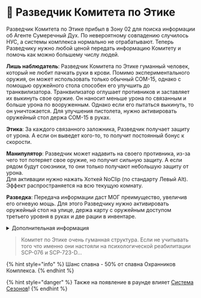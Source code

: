 # 👲 Разведчик Комитета по Этике

Разведчик Комитета по Этике прибыл в Зону 02 для поиска информации об Агенте Сумеречный Дух. По невероятному совпадению случилось НУС, а системы комплекса нормально не отрабатывают. Теперь Разведчику нужно любой ценой передать информацию Комитету и помочь как можно большему числу людей.

**Лишь наблюдатель**: Разведчик Комитета по Этике гуманный человек, который не любит пачкать руки в крови. Помимо экспериментального оружия, он может использовать только обычный COM-15, однако с помощью оружейного стола способен его улучшить до транквилизатора. Транквилизатор оглушает противников и заставляет их выкинуть свое оружие. Он наносит меньше урона по связанным и больше урона по вооруженным. Однако если его пытаться выкинуть, то он уничтожается. Для улучшения пистолета, нужно активировать оружейный стол держа COM-15 в руках.

**Этика**: За каждого связанного заложника, Разведчик получает защиту от урона. А если он выведет кого-то, то получит постоянный бонус к скорости.

**Манипулятор**: Разведчик может надавить на своего противника, из-за чего тот потеряет свое оружие, но получит сильную защиту. А если рядом будут союзники, то они только получают небольшую защиту от урона.\
Для активации нужно нажать Хоткей NoClip (по стандарту Левый Alt). Эффект распространяется на всю текущую комнату.

**Разведка**: Передача информации даст МОГ преимущество, увеличив его огневую мощь. Для этого Разведчику нужно активировать оружейный стол на улице, держа карту с оружейным доступом третьего уровня в руках и две рации в инвентаре.

<details>

<summary>Дополнительная информация</summary>

* **Класс**: Рядовой МОГ
* **Оружие**: COM-15
* **Уровень доступа**: Карта Рядового МОГ
* **Броня**: Боевая броня
* **Особое снаряжение**: Отсутствует

</details>

> Комитет по Этике очень гуманная структура. Если не учитывать того что именно они настояли на психологической реабилитации SCP-076 и SCP-723-D…

{% hint style="info" %}
Шанс спавна - 50% от спавна Охранников Комплекса.
{% endhint %}

{% hint style="danger" %}
Также на появление в раунде влияет [Система Сезонов](../../server-systems/seasons-system/)!
{% endhint %}
